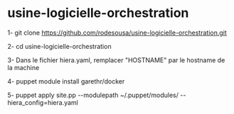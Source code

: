 # usine-logicielle-orchestration

1- git clone https://github.com/rodesousa/usine-logicielle-orchestration.git

2- cd usine-logicielle-orchestration

3- Dans le fichier hiera.yaml, remplacer "HOSTNAME" par le hostname de la machine

4- puppet module install garethr/docker

5- puppet apply site.pp --modulepath ~/.puppet/modules/ --hiera_config=hiera.yaml
